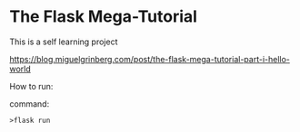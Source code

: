 # The Flask Mega-Tutorial
This is a self learning project

https://blog.miguelgrinberg.com/post/the-flask-mega-tutorial-part-i-hello-world

How to run:

command:
```
>flask run
```